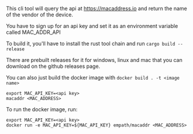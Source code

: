 This cli tool will query the api at https://macaddress.io and return the name of the vendor of the device.

You have to sign up for an api key and set it as an environment variable called MAC_ADDR_API 

To build it, you'll have to install the rust tool chain and run `cargo build --release`

There are prebuilt releases for it for windows, linux and mac that you can download on the github releases page.

You can also just build the docker image with `docker build . -t <image name>`



```
export MAC_API_KEY=<api key>
macaddr <MAC_ADDRESS>
```

To run the docker image, run:

```
export MAC_API_KEY=<api key>
docker run -e MAC_API_KEY=${MAC_API_KEY} empath/macaddr <MAC_ADDRESS>
```